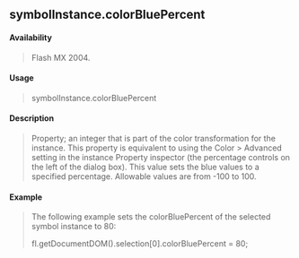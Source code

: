 ## symbolInstance.colorBluePercent

#### Availability

> Flash MX 2004.

#### Usage

> symbolInstance.colorBluePercent

#### Description

> Property; an integer that is part of the color transformation for the instance. This property is equivalent to using the Color \> Advanced setting in the instance Property inspector (the percentage controls on the left of the dialog box). This value sets the blue values to a specified percentage. Allowable values are from -100 to 100.

#### Example

> The following example sets the colorBluePercent of the selected symbol instance to 80:
>
> fl.getDocumentDOM().selection\[0\].colorBluePercent = 80;
